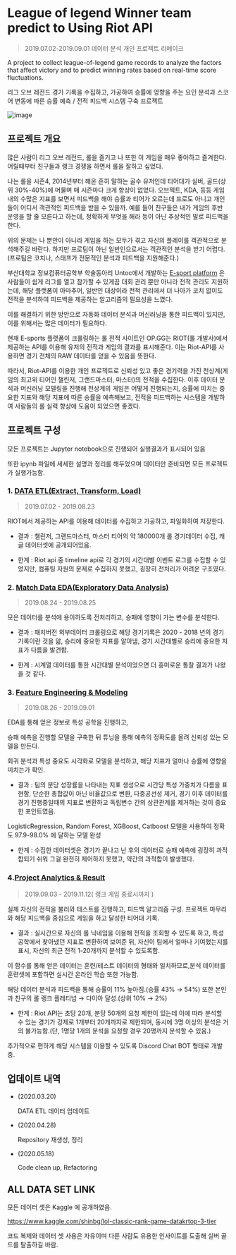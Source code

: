 # League of legend Winner team predict to Using Riot API

> 2019.07.02-2019.09.01 데이터 분석 개인 프로젝트 리메이크

A project to collect league-of-legend game records to analyze the factors that affect victory and to predict winning rates based on real-time score fluctuations.

리그 오브 레전드 경기 기록을 수집하고, 가공하여 승률에 영향을 주는 요인 분석과 스코어 변동에 따른 승률 예측 / 전적 피드백 시스템 구축 프로젝트

![image](https://i.imgur.com/8YdHEAB.jpg)

## 프로젝트 개요

많은 사람이 리그 오브 레전드, 롤을 즐기고 나 또한 이 게임을 매우 좋아하고 즐겨한다. 어릴때부터 친구들과 랭크 경쟁을 하면서 롤을 잘하고 싶었다.

나는 롤을 시즌4, 2014년부터 해온 흔히 말하는 골수 유저인데 티어대가 실버, 골드(상위 30%-40%)에 머물며 매 시즌마다 크게 향상이 없었다. 오브젝트, KDA, 등등 게임 내의 수많은 지표를 보면서 피드백을 해야 승률과 티어가 오르는데 프로도 아니고 개인들이 어디서 객관적인 피드백을 받을 수 있을까.
예를 들어 친구들은 내가 게임의 후반 운영을 할 줄 모른다고 하는데, 정확하게 무엇을 해라 등이 아닌 추상적인 말로 피드백을 한다. 

위의 문제는 나 뿐만이 아니라 게임을 하는 모두가 겪고 자신의 플레이를 객관적으로 분석해주길 바란다. 하지만 프로팀이 아닌 일반인으로서는 객관적인 분석을 받기 어렵다. (프로팀은 코치나, 스태프가 전문적인 분석과 피드백을 지원해준다.)

부산대학교 정보컴퓨터공학부 학술동아리 Untoc에서 개발하는 [E-sport platform](https://github.com/tensi3165/Esports_platform) 은 사람들이 쉽게 리그를 열고 참가할 수 있게끔 대회 관리 뿐만 아니라 전적 관리도 지원하는데, 해당 플랫폼이 아마추어, 일반인 대상이라 전적 관리에서 더 나아가 코치 없이도 전적을 분석하여 피드백을 제공하는 알고리즘의 필요성을 느꼈다.

이를 해결하기 위한 방안으로 자동화 데이터 분석과 머신러닝을 통한 피드백이 있지만, 이를 위해서는 많은 데이터가 필요하다.

현재 E-sports 플랫폼이 크롤링하는 롤 전적 사이트인 OP.GG는 RIOT(롤 개발사)에서 제공하는 API를 이용해 유저의 전적과 게임의 결과를 표시해준다. 이는 Riot-API를 사용하면 경기 전체의 RAW 데이터를 얻을 수 있음을 뜻한다.

따라서, Riot-API를 이용한 개인 프로젝트로 신뢰성 있고 좋은 경기력을 가진 천상계(게임의 최고위 티어인 챌린저, 그랜드마스터, 마스터)의 전적을 수집한다.
이후 데이터 분석과 머신러닝 모델링을 진행해 천상계의 게임은 어떻게 진행되는지, 승률에 미치는 중요한 지표와 해당 지표에 따른 승률을 예측해보고, 전적을 피드백하는 시스템을 개발하여 사람들의 롤 실력 향상에 도움이 되었으면 좋겠다.

## 프로젝트 구성

모든 프로젝트는 Jupyter notebook으로 진행되어 실행결과가 표시되어 있음

또한 ipynb 파일에 세세한 설명과 정리를 해두었으며 데이터만 준비되면 모든 프로젝트가 실행가능함.

### 1. [DATA ETL(Extract, Transform, Load)](https://github.com/tensi3165/League-of-Legends-Match-Predict-Feedback-Project/blob/master/Match%20Data%20ETL.ipynb)

> 2019.07.02 - 2019.08.23

RIOT에서 제공하는 API를 이용해 데이터를 수집하고 가공하고, 파일화하여 저장한다.

* 결과 : 챌린저, 그랜드마스터, 마스터 티어의 약 180000개 롤 경기데이터 수집, 캐글 데이터셋에 공개되어있음.

* 한계 : Riot api 중 timeline api로 각 경기의 시간대별 이벤트 로그를 수집할 수 있었지만, 컴퓨팅 자원의 문제로 수집하지 못했고, 굉장히 전처리가 어려운 구조였다.

### 2. [Match Data EDA(Exploratory Data Analysis)](https://github.com/tensi3165/League-of-Legends-Match-Predict-Feedback-Project/blob/master/Data%20EDA.ipynb)

> 2019.08.24 - 2019.08.25

모은 데이터를 분석에 용이하도록 전처리하고, 승패에 영향이 가는 변수를 분석한다.

* 결과 : 패치버전 외부데이터 크롤링으로 해당 경기기록은 2020 - 2018 년의 경기기록이란 것을 앎, 승리에 중요한 지표를 알아냄, 경기 시간대별로 승리에 중요한 지표가 다름을 발견함.

* 한계 : 시계열 데이터를 통한 시간대별 분석이었으면 더 흥미로운 통찰 결과가 나왔을 것 같다.

### 3. [Feature Engineering & Modeling](https://github.com/tensi3165/League-of-Legends-Match-Predict-Feedback-Project/blob/master/Analysis%20Modeling.ipynb)

> 2019.08.26 - 2019.09.01

EDA를 통해 얻은 정보로 특성 공학을 진행하고,

승패 예측을 진행할 모델을 구축한 뒤 튜닝을 통해 예측의 정확도를 올려 신뢰성 있는 모델을 만든다.

회귀 분석과 특성 중요도 시각화로 모델을 분석하고, 해당 지표가 얼마나 승률에 영향을 미치는가 확인.

* 결과 : 팀의 분당 성장률을 나타내는 지표 생성으로 시간당 특성 가중치가 다름을 표현함, 단순한 총합값이 아닌 비율값으로 변환, 다중공선성 제거, 
경기 이후 데이터를 경기 진행중일때의 지표로 변환하고 독립변수 간의 상관관계를 제거하는 것이 중요한 포인트였음. 

LogisticRegression, Random Forest, XGBoost, Catboost 모델을 사용하여 정확도 97.9-98.0% 에 달하는 모델 완성

* 한계 : 수집한 데이터셋은 경기가 끝나고 난 후의 데이터로 승패 예측에 굉장히 과적합되기 쉬워 그걸 완전히 제어하지 못했고, 약간의 과적합이 발생했다.

### 4.[Project Analytics & Result](https://github.com/tensi3165/League-of-Legends-Match-Predict-Feedback-Project/blob/master/league-of-legends-user-data-collect-pipeline.ipynb)

> 2019.09.03 - 2019.11.12( 랭크 게임 종료시까지 )

실제 자신의 전적을 불러와 테스트를 진행하고, 피드백 알고리즘 구성.
프로젝트 마무리와 해당 피드백을 중심으로 게임을 하고 달성한 티어대 기록.

* 결과 : 실시간으로 자신의 롤 닉네임을 이용해 전적을 조회할 수 있도록 하고, 특성 공학에서 찾아냈던 지표로 변환하여 보여준 뒤, 자신이 팀에서 얼마나 기여했는지를 표시, 자신의 최근 전적 1-20개까지 분석할 수 있도록함. 

이 함수를 통해 얻은 데이터는 훈련/테스트 데이터의 형태와 일치하므로,분석 데이터를 훈련셋에 포함하면 실시간 온라인 학습 또한 가능함.

해당 데이터 분석과 피드백을 통해 승률이 11% 높아짐.(승률 43% → 54%) 또한 본인과 친구의 롤 랭크 플레티넘 → 다이아 달성.(상위 10% → 2%)

* 한계 : Riot API는 초당 20개, 분당 50개의 요청 제한이 있는데 이에 따라 분석할 수 있는 경기가 강제로 1개부터 20개까지로 제한되며, 동시에 3명 이상의 분석은 거의 불가능함.(단, 1명당 1개의 분석을 요청할 경우 20명까지 분석할 수 있음.)

추가적으로 편하게 해당 시스템을 이용할 수 있도록 Discord Chat BOT 형태로 개발중.

## 업데이트 내역

* (2020.03.20)
  
  DATA ETL 데이터 업데이트

* (2020.04.28)

  Repository 재생성, 정리

* (2020.05.18)

  Code clean up, Refactoring
  
## ALL DATA SET LINK

모든 데이터 셋은 Kaggle 에 공개하였음.

<https://www.kaggle.com/shinbg/lol-classic-rank-game-datakrtop-3-tier>

코드 복제와 데이터 셋 사용은 자유이며 다른 사람도 유용한 인사이트를 도출해 실버 골드를 탈출하길 바람.
